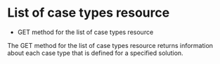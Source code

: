 # List of case types resource

- GET method for the list of case types resource

The GET method for the list of case types resource returns information about each case type that is defined for a specified solution.